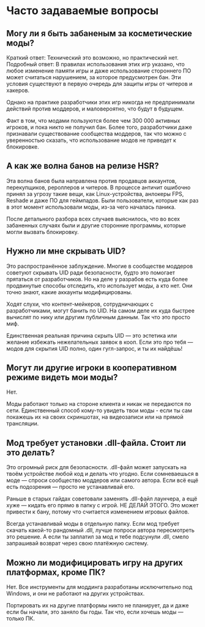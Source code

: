 # Часто задаваемые вопросы

## Могу ли я быть забаненым за косметические моды?

Краткий ответ: Технический это возможно, но практический нет.
Подробный ответ:  В правилах использования этих игр указано, что любое изменение памяти игры и даже использование стороннего ПО может считаться нарушением, за которое предусмотрен бан. Эти условия существуют в первую очередь для защиты игры от читеров и хакеров.

Однако на практике разработчики этих игр никогда не предпринимали действий против моддеров, и маловероятно, что будут в будущем.

Факт в том, что модами пользуются более чем 300 000 активных игроков, и пока никто не получил бан. Более того, разработчики даже признавали существование сообщества моддеров, так что можно с уверенностью сказать, что использование модов не приведет к блокировке.

## А как же волна банов на релизе HSR?

Эта волна банов была направлена против продавцов аккаунтов, перекупщиков, рероллеров и читеров. В процессе античит ошибочно принял за угрозу такие вещи, как Linux-устройства, анлокеры FPS, Reshade и даже ПО для геймпадов. Были пользователи, которые как раз в этот момент использовали моды, из-за чего началась паника.

После детального разбора всех случаев выяснилось, что во всех забаненных случаях были и другие сторонние программы, которые могли вызвать блокировку.

## Нужно ли мне скрывать UID?

Это распространённое заблуждение. Многие в сообществе моддеров советуют скрывать UID ради безопасности, будто это помогает прятаться от разработчиков. Но на деле у разрабов есть куда более продвинутые способы отследить, кто использует моды, а кто нет. Они точно знают, какие аккаунты модифицированы.

Ходят слухи, что контент-мейкеров, сотрудничающих с разработчиками, могут банить по UID. На самом деле их куда быстрее вычислят по нику или другим публичным данным. Так что это просто миф.

Единственная реальная причина скрыть UID — это эстетика или желание избежать нежелательных заявок в кооп. Если это про тебя — модов для скрытия UID полно, один гугл-запрос, и ты их найдёшь!

## Могут ли другие игроки в кооперативном режиме видеть мои моды?
Нет.

Моды работают только на  стороне клиента и никак не передаются по сети. Единственный способ кому-то увидеть твои моды - если ты сам покажешь их на своих скриншотах, на видеозаписи или на прямой трансляции.


## Мод требует установки .dll-файла. Стоит ли это делать?
Это огромный риск для безопасности. .dll-файл может запускать на твоём устройстве любой код и делать что угодно. Если сомневаешься в моде — спроси сообщество моддеров или самого автора. Если всё ещё есть подозрения — просто не устанавливай его.

Раньше в старых гайдах советовали заменять .dll-файл лаунчера, а ещё хуже — кидать его прямо в папку с игрой. НЕ ДЕЛАЙ ЭТОГО. Это может привести к бану, потому что считается изменением игровых файлов.

Всегда устанавливай моды в отдельную папку. Если мод требует скачать какой-то рандомный .dll, лучше попроси автора пересмотреть это решение. А если ты заплатил за мод и тебе подсунули .dll, смело запрашивай возврат через свою платёжную систему.

## Можно ли модифицировать игру на других платформах, кроме ПК?
Нет. Все инструменты для моддинга разработаны исключительно под Windows, и они не работают на других устройствах.

Портировать их на другие платформы никто не планирует, да и даже если бы начали, это заняло бы годы. Так что, если хочешь моды — только ПК.